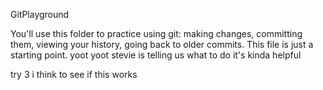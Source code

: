 GitPlayground

You'll use this folder to practice using git: making changes, committing them, viewing your history, going back to older commits. This file is just a starting point.
yoot yoot
stevie is telling us what to do
it's kinda helpful

try 3 i think to see if this works

